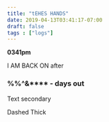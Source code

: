 ```yaml
---
title: "tEHES HANDS"
date: 2019-04-13T03:41:17-07:00
draft: false
tags : ["logs"]
---
```


**0341pm**

I AM BACK ON after

<h3>%%^&**** - days out </h3>


Text secondary



Dashed Thick
